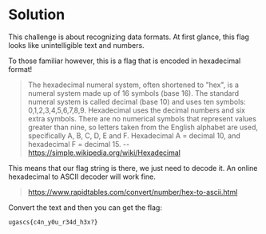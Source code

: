# Solution

This challenge is about recognizing data formats. At first glance, this flag looks like unintelligible text and numbers.

To those familiar however, this is a flag that is encoded in hexadecimal format!

> The hexadecimal numeral system, often shortened to "hex", is a numeral system made up of 16 symbols (base 16). The standard numeral system is called decimal (base 10) and uses ten symbols: 0,1,2,3,4,5,6,7,8,9. Hexadecimal uses the decimal numbers and six extra symbols. There are no numerical symbols that represent values greater than nine, so letters taken from the English alphabet are used, specifically A, B, C, D, E and F. Hexadecimal A = decimal 10, and hexadecimal F = decimal 15. -- https://simple.wikipedia.org/wiki/Hexadecimal

This means that our flag string is there, we just need to decode it. An online hexadecimal to ASCII decoder will work fine.

> https://www.rapidtables.com/convert/number/hex-to-ascii.html

Convert the text and then you can get the flag:

`ugascs{c4n_y0u_r34d_h3x?}`